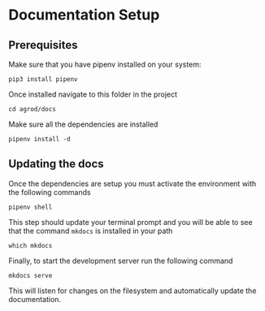 # Documentation Setup

## Prerequisites

Make sure that you have pipenv installed on your system:

    pip3 install pipenv

Once installed navigate to this folder in the project

    cd agrod/docs

Make sure all the dependencies are installed

    pipenv install -d

## Updating the docs

Once the dependencies are setup you must activate the environment with the following commands

    pipenv shell

This step should update your terminal prompt and you will be able to see that the command `mkdocs` is installed in your path

    which mkdocs

Finally, to start the development server run the following command

    mkdocs serve

This will listen for changes on the filesystem and automatically update the documentation.
